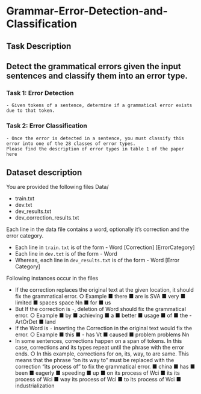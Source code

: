 # Grammar-Error-Detection-and-Classification
## Task Description  

## Detect the grammatical errors given the input sentences and classify them into an error type.  
 
### Task 1: Error Detection 
    - Given tokens of a sentence, determine if a grammatical error exists due to that token. 
 
### Task 2: Error Classification 

    - Once the error is detected in a sentence, you must classify this error into one of the 28 classes of error types. 
    Please find the description of error types in table 1 of the paper here
   
   
## Dataset description  
You are provided the following files
Data/ 
- train.txt   
- dev.txt 
- dev_results.txt 
- dev_correction_results.txt 

Each line in the data file contains a word, optionally it’s correction and the error category. 
  - Each line in `train.txt` is of the form - Word [Correction] [ErrorCategory] 
  - Each line in `dev.txt` is of the form - Word 
  - Whereas, each line in `dev_results.txt` is of the form - Word [Error Category] 

Following instances occur in the files 
  - If the correction replaces the original text at the given location, it should fix the grammatical error. 
    ○ Example 
      ■ there 
      ■ are is SVA 
      ■ very 
      ■ limited 
      ■ spaces space Nn 
      ■ for 
      ■ us 
  - But If the correction is `-`, deletion of Word should fix the grammatical error. 
    ○ Example 
      ■ by 
      ■ achieving 
      ■ a 
      ■ better 
      ■ usage 
      ■ of 
      ■ the - ArtOrDet 
      ■ land 
  - If the Word is `-` inserting the Correction in the original text would fix the error. 
    ○ Example 
      ■ this 
      ■ - has Vt 
      ■ caused 
      ■ problem problems Nn 
  - In some sentences, corrections happen on a span of tokens. In this case, corrections and its types repeat until the phrase      with the error ends. 
    ○ In this example, corrections for on, its, way, to are same. This means that the phrase “on its way to” must be replaced          with the correction “its process of” to fix the grammatical error. 
      ■ china 
■ has 
■ been 
■ eagerly 
■ speeding 
■ up 
■ on its process of Wci 
■ its its process of Wci 
■ way its process of Wci 
■ to its process of Wci 
■ industrialization 
